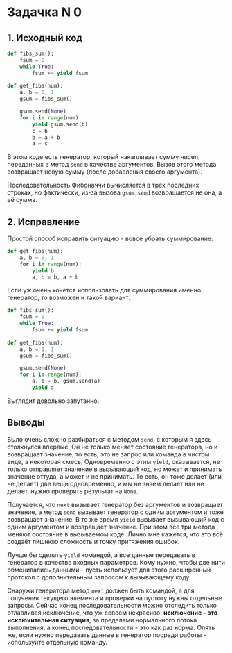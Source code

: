 # Задачка N 0

## 1. Исходный код

```Python
def fibs_sum():
    fsum = 0
    while True:
        fsum += yield fsum
     
def get_fibs(num):
    a, b = 0, 1
    gsum = fibs_sum()

    gsum.send(None)
    for i in range(num):
        yield gsum.send(b)
        c = b
        b = a + b
        a = c
```

В этом коде есть генератор, который накапливает сумму чисел,
переданных в метод `send` в качестве аргументов.
Вызов этого метода возвращает новую сумму (после добавления своего аргумента).

Последовательность Фибоначчи вычисляется в трёх последних строках,
но фактически, из-за вызова `gsum.send` возвращается не она, а её сумма.


## 2. Исправление
Простой способ исправить ситуацию - вовсе убрать суммирование:

```Python
def get_fibs(num):
    a, b = 0, 1
    for i in range(num):
        yield b
        a, b = b, a + b
```

Если уж очень хочется использовать для суммирования именно генератор,
то возможен и такой вариант:

```Python
def fibs_sum():
    fsum = 0
    while True:
        fsum += yield fsum
     
def get_fibs(num):
    a, b = 1, 1
    gsum = fibs_sum()

    gsum.send(None)
    for i in range(num):
        a, b = b, gsum.send(a)
        yield a
```

Выглядит довольно запутанно.


## Выводы
Было очень сложно разбираться с методом `send`,
с которым я здесь столкнулся впервые.
Он не только меняет состояние генератора, но и возвращает значение,
то есть, это не запрос или команда в чистом виде, а некоторая смесь.
Одновременно с этим `yield`, оказывается,
не только отправляет значение в вызывающий код,
но может и принимать значение оттуда,
а может и не принимать.
То есть, он тоже делает (или не делает) две вещи одновременно,
и мы не знаем делает или не делает, нужно проверять результат на `None`.

Получается, что `next` вызывает генератор без аргументов
и возвращает значение,
а метод `send` вызывает генератор с одним аргументом
и тоже возвращает значение.
В то же время `yield` вызывает вызывающий код с одним аргументом
и возвращает значение.
При этом все три метода меняют состояние в вызываемом коде.
Лично мне кажется, что это всё создаёт лишнюю сложность
и точку притяжения ошибок.

Лучше бы сделать `yield` командой,
а все данные передавать в генератор в качестве входных параметров.
Кому нужно, чтобы две нити обменивались данными -
пусть использует для этого расширенный протокол с дополнительным запросом
к вызывающему коду.

Снаружи генератора метод `next` должен быть командой,
а для получения текущего элемента и проверки на пустоту
нужны отдельные запросы.
Сейчас конец последовательности можно отследить только отлавливая исключение,
что уж совсем некрасиво:
**исключение - это исключительная ситуация**,
за пределами нормального потока выполнения,
а конец последовательности - это как раз норма.
Опять же, если нужно передавать данные в генератор посреди работы -
используйте отдельную команду.
